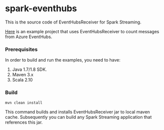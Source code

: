 # spark-eventhubs
This is the source code of EventHubsReceiver for Spark Streaming. 

[Here](https://github.com/hdinsight/hdinsight-spark-examples) is an example project that uses EventHubsReceiver to count messages from Azure EventHubs.

### Prerequisites
In order to build and run the examples, you need to have:

1. Java 1.7/1.8 SDK.
2. Maven 3.x
3. Scala 2.10

### Build
    mvn clean install
This command builds and installs EventHubsReceiver jar to local maven cache. Subsequently you can build any Spark Streaming application that references this jar.

